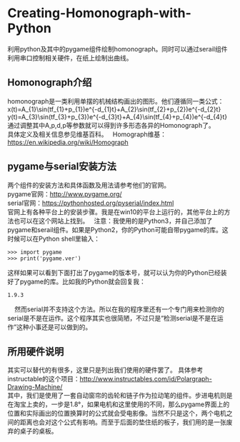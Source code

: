 # Creating-Homonograph-with-Python
利用python及其中的pygame组件绘制homonograph。同时可以通过serail组件利用串口控制相关硬件，在纸上绘制出曲线。


## Homonograph介绍
homonograph是一类利用单摆的机械结构画出的图形。他们遵循同一类公式：  
x(t)=A_{1}\sin(tf_{1}+p_{1})e^{-d_{1}t}+A_{2}\sin(tf_{2}+p_{2})e^{-d_{2}t}  
y(t)=A_{3}\sin(tf_{3}+p_{3})e^{-d_{3}t}+A_{4}\sin(tf_{4}+p_{4})e^{-d_{4}t}  
通过调整其中A,p,d,p等参数就可以得到许多形态各异的Homonograph了。  
具体定义及相关信息参见维基百科。  
Homograph维基：https://en.wikipedia.org/wiki/Homograph

## pygame与serial安装方法  
两个组件的安装方法和具体函数及用法请参考他们的官网。  
pygame官网：http://www.pygame.org/  
serial官网：https://pythonhosted.org/pyserial/index.html  
官网上有各种平台上的安装步骤。我是在win10的平台上运行的，其他平台上的方法也可以在这个网站上找到。  
注意：我使用的是Python3，并自己添加了pygame和serail组件。如果是Python2，你的Python可能自带pygame的库。这时候可以在Python shell里输入：  

    >>> import pygame
    >>> print('pygame.ver')

这样如果可以看到下面打出了pygame的版本号，就可以认为你的Python已经装好了pygame的库。比如我的Python就会回复我：

    1.9.3
    
然而serial并不支持这个方法。所以在我的程序里还有一个专门用来检测你的serial是不是在运作。这个程序其实也很简陋，不过只是“检测serial是不是在运作”这种小事还是可以做到的。

## 所用硬件说明
其实可以替代的有很多，这里只是列出我们使用的硬件罢了。 具体参考instructable的这个项目：http://www.instructables.com/id/Polargraph-Drawing-Machine/  
其中，我们是使用了一套自动窗帘的齿轮和链子作为拉动笔的组件。步进电机则是在淘宝上卖的，一步是1.8°，如果电机和这里使用的不同，那么pygame界面上的位置和实际画出的位置换算时的公式就会受电影像。当然不只是这个，两个电机之间的距离也会对这个公式有影响。而至于后面的垫住纸的板子，我们用的是一张废弃的桌子的桌板。
